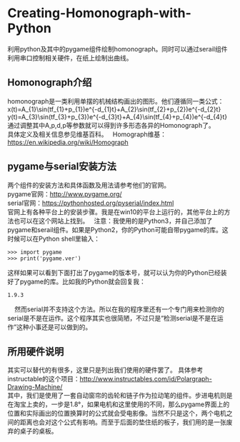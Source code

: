 # Creating-Homonograph-with-Python
利用python及其中的pygame组件绘制homonograph。同时可以通过serail组件利用串口控制相关硬件，在纸上绘制出曲线。


## Homonograph介绍
homonograph是一类利用单摆的机械结构画出的图形。他们遵循同一类公式：  
x(t)=A_{1}\sin(tf_{1}+p_{1})e^{-d_{1}t}+A_{2}\sin(tf_{2}+p_{2})e^{-d_{2}t}  
y(t)=A_{3}\sin(tf_{3}+p_{3})e^{-d_{3}t}+A_{4}\sin(tf_{4}+p_{4})e^{-d_{4}t}  
通过调整其中A,p,d,p等参数就可以得到许多形态各异的Homonograph了。  
具体定义及相关信息参见维基百科。  
Homograph维基：https://en.wikipedia.org/wiki/Homograph

## pygame与serial安装方法  
两个组件的安装方法和具体函数及用法请参考他们的官网。  
pygame官网：http://www.pygame.org/  
serial官网：https://pythonhosted.org/pyserial/index.html  
官网上有各种平台上的安装步骤。我是在win10的平台上运行的，其他平台上的方法也可以在这个网站上找到。  
注意：我使用的是Python3，并自己添加了pygame和serail组件。如果是Python2，你的Python可能自带pygame的库。这时候可以在Python shell里输入：  

    >>> import pygame
    >>> print('pygame.ver')

这样如果可以看到下面打出了pygame的版本号，就可以认为你的Python已经装好了pygame的库。比如我的Python就会回复我：

    1.9.3
    
然而serial并不支持这个方法。所以在我的程序里还有一个专门用来检测你的serial是不是在运作。这个程序其实也很简陋，不过只是“检测serial是不是在运作”这种小事还是可以做到的。

## 所用硬件说明
其实可以替代的有很多，这里只是列出我们使用的硬件罢了。 具体参考instructable的这个项目：http://www.instructables.com/id/Polargraph-Drawing-Machine/  
其中，我们是使用了一套自动窗帘的齿轮和链子作为拉动笔的组件。步进电机则是在淘宝上卖的，一步是1.8°，如果电机和这里使用的不同，那么pygame界面上的位置和实际画出的位置换算时的公式就会受电影像。当然不只是这个，两个电机之间的距离也会对这个公式有影响。而至于后面的垫住纸的板子，我们用的是一张废弃的桌子的桌板。
